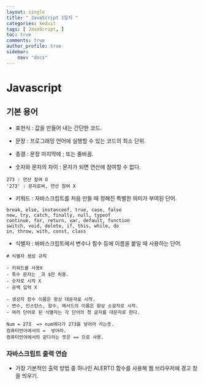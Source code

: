 ```yaml
---
layout: single
title: " JavaScript 1일차 "
categories: keduit
tags: [ JavaScript, ]
toc: true 
comments: true
author_profile: true
sidebar:
    nav: "docs"
---
```


# Javascript

## 기본 용어

* 표현식 : 값을 만들어 내는 간단한 코드.
* 문장 : 프로그래밍 언어에 실행할 수 있는 코드의 최소 단위.
* 종결 : 문장 마지막에 ; 또는 줄바꿈.

* 숫자와 문자의 차이 : 문자가 되면 연산에 참여할 수 없다.

```
273 : 연산 참여 O
'273' : 문자로써, 연산 참여 X
```

* 키워드 : 자바스크립트를 처음 만들 때 정해진 특별한 의미가 부여된 단어.

```
break, else, instanceof, true, case, false
new, try, catch, finally, null, typeof
continue, for, return, var, default, function
switch, void, delete, if, this, while, do
in, throw, with, const, class
```

* 식별자 : 바바스크립트에서 변수나 함수 등에 이름을 붙일 때 사용하는 단어.

```
# 식별자 생성 규칙

- 키워드를 사용X
- 특수 문자는 _과 $만 허용.
- 숫자로 시작 X
- 공백 입력 X

- 생성자 함수 이름은 항상 대문자로 시작.
- 변수, 인스턴스, 함수, 메서드의 이름은 항상 소문자로 시작.
- 여러 단어로 된 식별자는 각 단어의 첫 글자를 대문자로 한다.
```

```
Num = 273  => num에다가 273을 넣어라 라는뜻.
컴퓨터언어에서의 =  넣어라.
컴퓨터언어에서의 같다라는 뜻은 == 으로 사용.
```

### 자바스크립트 출력 연습

* 가장 기본적인 출력 방법 중 하나인 ALERT() 함수를 사용해 웹 브라우저에 경고 창을 띄우기.

```
